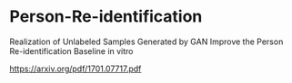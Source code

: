 # Person-Re-identification
Realization of Unlabeled Samples Generated by GAN Improve the Person Re-identification Baseline in vitro

https://arxiv.org/pdf/1701.07717.pdf
